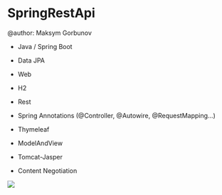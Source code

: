 # SpringRestApi
@author: Maksym Gorbunov

* Java / Spring Boot 
* Data JPA
* Web
* H2
* Rest


* Spring Annotations (@Controller, @Autowire, @RequestMapping...)
* Thymeleaf
* ModelAndView
* Tomcat-Jasper
* Content Negotiation


![](info/info.gif)

